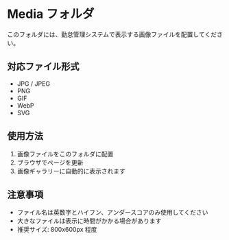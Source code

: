 # Media フォルダ

このフォルダには、勤怠管理システムで表示する画像ファイルを配置してください。

## 対応ファイル形式

- JPG / JPEG
- PNG
- GIF
- WebP
- SVG

## 使用方法

1. 画像ファイルをこのフォルダに配置
2. ブラウザでページを更新
3. 画像ギャラリーに自動的に表示されます

## 注意事項

- ファイル名は英数字とハイフン、アンダースコアのみ使用してください
- 大きなファイルは表示に時間がかかる場合があります
- 推奨サイズ: 800x600px 程度

